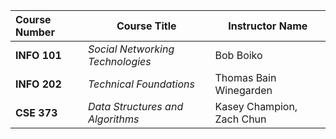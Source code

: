 | Course Number  | Course Title                     | Instructor Name           |
|:---------------|----------------------------------|---------------------------|
| **INFO 101**   | _Social Networking Technologies_ | Bob Boiko                 |
| **INFO 202**   | _Technical Foundations_          | Thomas Bain Winegarden    |
| **CSE 373**    | _Data Structures and Algorithms_ | Kasey Champion, Zach Chun |